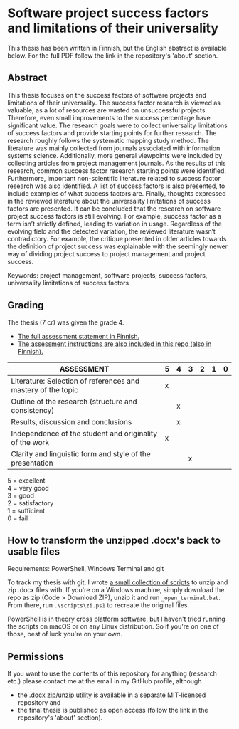 # Software project success factors and limitations of their universality

This thesis has been written in Finnish, but the English abstract is available below. For the full PDF follow the link in the repository's 'about' section.

## Abstract

This thesis focuses on the success factors of software projects and limitations of their universality. The success factor research is viewed as valuable, as a lot of resources are wasted on unsuccessful projects. Therefore, even small improvements to the success percentage have significant value. The research goals were to collect universality limitations of success factors and provide starting points for further research. The research roughly follows the systematic mapping study method. The literature was mainly collected from journals associated with information systems science. Additionally, more general viewpoints were included by collecting articles from project management journals. As the results of this research, common success factor research starting points were identified. Furthermore, important non-scientific literature related to success factor research was also identified. A list of success factors is also presented, to include examples of what success factors are. Finally, thoughts expressed in the reviewed literature about the universality limitations of success factors are presented. It can be concluded that the research on software project success factors is still evolving. For example, success factor as a term isn’t strictly defined, leading to variation in usage. Regardless of the evolving field and the detected variation, the reviewed literature wasn’t contradictory. For example, the critique presented in older articles towards the definition of project success was explainable with the seemingly newer way of dividing project success to project management and project success.

Keywords: project management, software projects, success factors, universality limitations of success factors

## Grading

The thesis (7 cr) was given the grade 4.
- [The full assessment statement in Finnish.](LAUSUNTO.md)
- [The assessment instructions are also included in this repo (also in Finnish).](PERUSTEET.md)

| ASSESSMENT                                                   | 5 | 4 | 3 | 2 | 1 | 0 |
|--------------------------------------------------------------|---|---|---|---|---|---|
| Literature: Selection of references and mastery of the topic | x |   |   |   |   |   |
| Outline of the research (structure and consistency)          |   | x |   |   |   |   |
| Results, discussion and conclusions                          |   | x |   |   |   |   |
| Independence of the student and originality of the work      | x |   |   |   |   |   |
| Clarity and linguistic form and style of the presentation    |   |   | x |   |   |   |

5 = excellent  
4 = very good  
3 = good  
2 = satisfactory  
1 = sufficient  
0 = fail

## How to transform the unzipped .docx's back to usable files

Requirements: PowerShell, Windows Terminal and git

To track my thesis with git, I wrote [a small collection of scripts](https://github.com/anttiharju/zipsi-utility) to unzip and zip .docx files with. If you're on a Windows machine, simply download the repo as zip (Code > Download ZIP), unzip it and run `_open_terminal.bat`. From there, run `.\scripts\zi.ps1` to recreate the original files.

PowerShell is in theory cross platform software, but I haven't tried running the scripts on macOS or on any Linux distribution. So if you're on one of those, best of luck you're on your own.

## Permissions

If you want to use the contents of this repository for anything (research etc.) please contact me at the email in my GitHub profile, although
- the [.docx zip/unzip utility](https://github.com/anttiharju/zipsi-utility) is available in a separate MIT-licensed repository and
- the final thesis is published as open access (follow the link in the repository's 'about' section).
